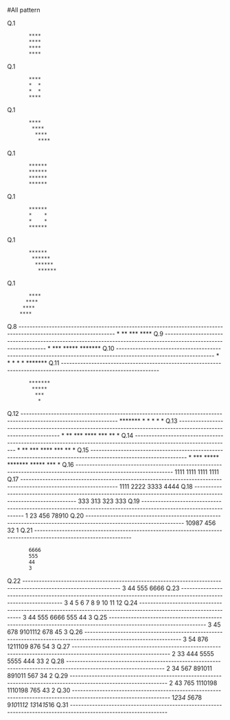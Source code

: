 #All pattern

Q.1
 
           ****
           ****
           ****
           ****
Q.1

           ****
           *  *
           *  *
           ****
Q.1

           ****
            ****
             ****
              ****
Q.1

           ******
           ******
           ******
           ******
Q.1

           ******
           *    *
           *    *
           ******
Q.1

           ******
            ******
             ******
              ******
Q.1

           ****
          ****
         ****
        ****
Q.8 -----------------------------------------------------------------------------------------------------------------
           *
           **
           ***
           ****
Q.9 -----------------------------------------------------------------------------------------------------------------
              *
             ***
            *****
           *******
Q.10 -----------------------------------------------------------------------------------------------------------------
              *
             * *
            *   *
           *******
Q.11 -----------------------------------------------------------------------------------------------------------------

           *******
            *****
             ***
              *
Q.12 -----------------------------------------------------------------------------------------------------------------
           *******
            *   *
             * *
              *
Q.13 -----------------------------------------------------------------------------------------------------------------
           *
           **
           ***
           ****
           ***
           **
           *
Q.14 -----------------------------------------------------------------------------------------------------------------
              *
             **
            ***
           ****
            ***
             **
              *
Q.15 -----------------------------------------------------------------------------------------------------------------
             *
            ***
           *****
          *******
           *****
            ***
             *
Q.16 -----------------------------------------------------------------------------------------------------------------
           1111
           1111
           1111
           1111
Q.17 -----------------------------------------------------------------------------------------------------------------
           1111
           2222
           3333
           4444
Q.18 -----------------------------------------------------------------------------------------------------------------
           333
           313
           323
           333
Q.19 -----------------------------------------------------------------------------------------------------------------
           1
           23
           456
           78910
Q.20 -----------------------------------------------------------------------------------------------------------------
           10987
           456
           32
           1
Q.21 -----------------------------------------------------------------------------------------------------------------

           6666
           555
           44
           3
Q.22 -----------------------------------------------------------------------------------------------------------------
           3
           44
           555
           6666
Q.23 -----------------------------------------------------------------------------------------------------------------
           3
           4 5
           6 7 8
           9 10 11 12
Q.24 -----------------------------------------------------------------------------------------------------------------
           3
           44
           555
           6666
           555
           44
           3
Q.25 -----------------------------------------------------------------------------------------------------------------
            3
            45
            678
            9101112
            678
            45
            3
Q.26 -----------------------------------------------------------------------------------------------------------------
           3
           54
           876
           1211109
           876
           54
           3
Q.27 -----------------------------------------------------------------------------------------------------------------
           2
           33
           444
           5555
           5555
           444
           33
           2
Q.28 -----------------------------------------------------------------------------------------------------------------
            2
            34
            567
            891011
            891011
            567
            34
            2
Q.29 -----------------------------------------------------------------------------------------------------------------
           2
           43
           765
           1110198
           1110198
           765
           43
           2
Q.30 -----------------------------------------------------------------------------------------------------------------
           1*2*3*4
           5*6*7*8
           9*10*11*12
           13*14*15*16
Q.31 -----------------------------------------------------------------------------------------------------------------